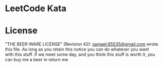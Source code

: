 # LeetCode Kata

# License
"THE BEER-WARE LICENSE" (Revision 42): samael.65535@gmail.com wrote this file. As long as you retain this notice you can do whatever you want with this stuff. If we meet some day, and you think this stuff is worth it, you can buy me a beer in return me
